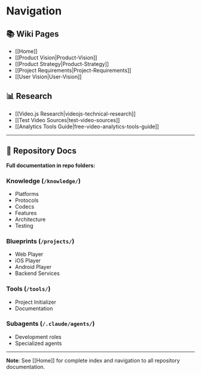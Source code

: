 # Navigation

## 📚 Wiki Pages
- [[Home]]
- [[Product Vision|Product-Vision]]
- [[Product Strategy|Product-Strategy]]
- [[Project Requirements|Project-Requirements]]
- [[User Vision|User-Vision]]

## 📊 Research
- [[Video.js Research|videojs-technical-research]]
- [[Test Video Sources|test-video-sources]]
- [[Analytics Tools Guide|free-video-analytics-tools-guide]]

---

## 📁 Repository Docs

**Full documentation in repo folders:**

### Knowledge (`/knowledge/`)
- Platforms
- Protocols
- Codecs
- Features
- Architecture
- Testing

### Blueprints (`/projects/`)
- Web Player
- iOS Player
- Android Player
- Backend Services

### Tools (`/tools/`)
- Project Initializer
- Documentation

### Subagents (`/.claude/agents/`)
- Development roles
- Specialized agents

---

**Note**: See [[Home]] for complete index and navigation to all repository documentation.